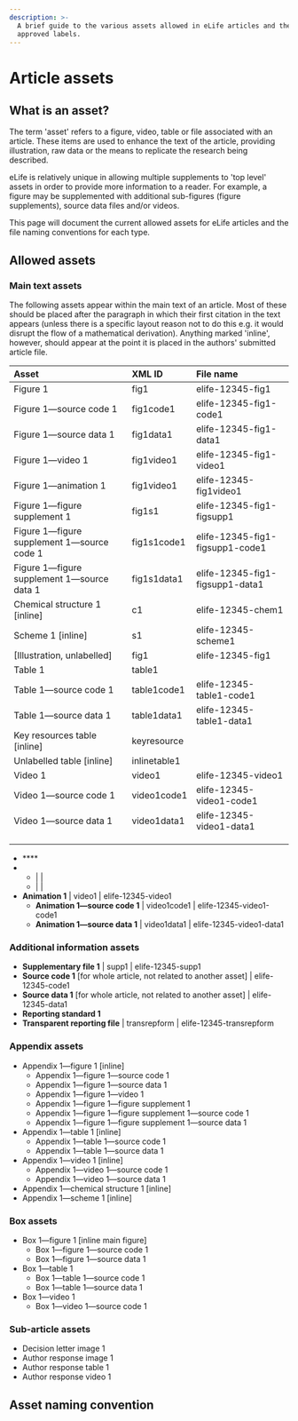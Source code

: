 ```yaml
---
description: >-
  A brief guide to the various assets allowed in eLife articles and their
  approved labels.
---
```


# Article assets

## What is an asset?

The term 'asset' refers to a figure, video, table or file associated with an article. These items are used to enhance the text of the article, providing illustration, raw data or the means to replicate the research being described.

eLife is relatively unique in allowing multiple supplements to 'top level' assets in order to provide more information to a reader. For example, a figure may be supplemented with additional sub-figures \(figure supplements\), source data files and/or videos.

This page will document the current allowed assets for eLife articles and the file naming conventions for each type.

## Allowed assets

### Main text assets

The following assets appear within the main text of an article. Most of these should be placed after the paragraph in which their first citation in the text appears \(unless there is a specific layout reason not to do this e.g. it would disrupt the flow of a mathematical derivation\). Anything marked 'inline', however, should appear at the point it is placed in the authors' submitted article file.



| Asset | XML ID | File name |
| :--- | :--- | :--- |
| Figure 1 | fig1 | elife-12345-fig1 |
| Figure 1—source code 1 | fig1code1 | elife-12345-fig1-code1 |
| Figure 1—source data 1 | fig1data1 | elife-12345-fig1-data1 |
| Figure 1—video 1 | fig1video1 | elife-12345-fig1-video1 |
| Figure 1—animation 1 | fig1video1 | elife-12345-fig1video1 |
| Figure 1—figure supplement 1 | fig1s1 | elife-12345-fig1-figsupp1 |
| Figure 1—figure supplement 1—source code 1 | fig1s1code1 | elife-12345-fig1-figsupp1-code1 |
| Figure 1—figure supplement 1—source data 1 | fig1s1data1 | elife-12345-fig1-figsupp1-data1 |
| Chemical structure 1 \[inline\] | c1 | elife-12345-chem1 |
| Scheme 1 \[inline\] | s1 | elife-12345-scheme1 |
| \[Illustration, unlabelled\] | fig1 | elife-12345-fig1 |
| Table 1 | table1 |  |
| Table 1—source code 1 | table1code1 | elife-12345-table1-code1 |
| Table 1—source data 1 | table1data1 | elife-12345-table1-data1 |
| Key resources table \[inline\] | keyresource |  |
| Unlabelled table \[inline\] | inlinetable1 |  |
| Video 1 | video1 | elife-12345-video1 |
| Video 1—source code 1 | video1code1 | elife-12345-video1-code1 |
| Video 1—source data 1 | video1data1 | elife-12345-video1-data1 |
|  |  |  |
|  |  |  |
|  |  |  |



* \*\*\*\*
* *  \|  \| 
  *  \|  \| 
* **Animation 1** \| video1 \| elife-12345-video1
  * **Animation 1—source code 1** \| video1code1 \| elife-12345-video1-code1
  * **Animation 1—source data 1** \| video1data1 \| elife-12345-video1-data1

### Additional information assets

* **Supplementary file 1** \| supp1 \| elife-12345-supp1
* **Source code 1** \[for whole article, not related to another asset\] \| elife-12345-code1
* **Source data 1** \[for whole article, not related to another asset\] \| elife-12345-data1
* **Reporting standard 1**
* **Transparent reporting file** \| transrepform \| elife-12345-transrepform

### Appendix assets

* Appendix 1—figure 1 \[inline\]
  * Appendix 1—figure 1—source code 1
  * Appendix 1—figure 1—source data 1
  * Appendix 1—figure 1—video 1
  * Appendix 1—figure 1—figure supplement 1
  * Appendix 1—figure 1—figure supplement 1—source code 1
  * Appendix 1—figure 1—figure supplement 1—source data 1
* Appendix 1—table 1 \[inline\]
  * Appendix 1—table 1—source code 1
  * Appendix 1—table 1—source data 1
* Appendix 1—video 1 \[inline\]
  * Appendix 1—video 1—source code 1
  * Appendix 1—video 1—source data 1
* Appendix 1—chemical structure 1 \[inline\]
* Appendix 1—scheme 1 \[inline\]

### Box assets

* Box 1—figure 1 \[inline main figure\]
  * Box 1—figure 1—source code 1
  * Box 1—figure 1—source data 1
* Box 1—table 1
  * Box 1—table 1—source code 1
  * Box 1—table 1—source data 1
* Box 1—video 1
  * Box 1—video 1—source code 1

### Sub-article assets

* Decision letter image 1
* Author response image 1
* Author response table 1
* Author response video 1

## Asset naming convention

